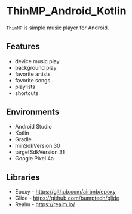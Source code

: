 # ThinMP_Android_Kotlin

`ThinMP` is simple music player for Android.

## Features

* device music play
* background play
* favorite artists
* favorite songs
* playlists
* shortcuts

## Environments

* Android Studio
* Kotlin
* Gradle
* minSdkVersion 30
* targetSdkVersion 31
* Google Pixel 4a

## Libraries

* Epoxy - https://github.com/airbnb/epoxy
* Glide - https://github.com/bumptech/glide
* Realm - https://realm.io/
